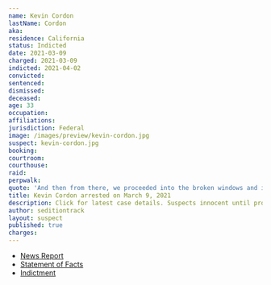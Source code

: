 ```yaml
---
name: Kevin Cordon
lastName: Cordon
aka:
residence: California
status: Indicted
date: 2021-03-09
charged: 2021-03-09
indicted: 2021-04-02
convicted: 
sentenced: 
dismissed: 
deceased:
age: 33
occupation:
affiliations:
jurisdiction: Federal
image: /images/preview/kevin-cordon.jpg
suspect: kevin-cordon.jpg
booking:
courtroom:
courthouse:
raid:
perpwalk:
quote: 'And then from there, we proceeded into the broken windows and into the Capitol building. We were walking around the hallways, and the Trump supporters were all going nuts.'
title: Kevin Cordon arrested on March 9, 2021
description: Click for latest case details. Suspects innocent until proven guilty.
author: seditiontrack
layout: suspect
published: true
charges:
---
```

- [News Report](https://news.yahoo.com/2-brothers-arrested-capitol-insurrection-200102712.html)
- [Statement of Facts](https://www.justice.gov/usao-dc/case-multi-defendant/file/1378576/download)
- [Indictment](https://www.justice.gov/usao-dc/case-multi-defendant/file/1384341/download)
